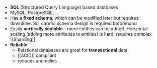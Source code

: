 - **SQL** (Structured Query Language) based databases
- MySQL, PostgreSQL, …
- Has a **fixed schema**, which can be modified later but requires downtime. So, careful schema design is required beforehand
- Easily **vertically scalable** - more entities can be added. Horizontal scaling (adding more attributes to entities) is hard, requires complex [[Sharding]]
- **Reliable** 
	- Relational databases are great for **transactional**  data
	- [[ACID]] compliant
	- reduces anomalies